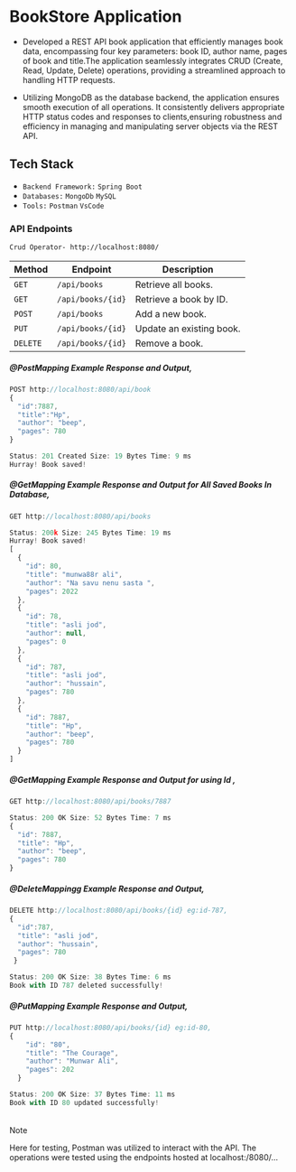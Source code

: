 
# BookStore Application

- Developed a REST API book application that efficiently manages book data, encompassing four key parameters: book ID, author name, pages of book and title.The application seamlessly integrates CRUD (Create, Read, Update, Delete) operations, providing a streamlined approach to handling HTTP requests.

- Utilizing MongoDB as the database backend, the application ensures smooth execution of all operations. It consistently delivers appropriate HTTP status codes and responses to clients,ensuring robustness and efficiency in managing and manipulating server objects via the REST API.

## Tech Stack

- `Backend Framework:` `Spring Boot`
- `Databases:` `MongoDb` `MySQL`
- `Tools:` `Postman` `VsCode`

### API Endpoints

```bash
Crud Operator- http://localhost:8080/
```

| Method   | Endpoint              | Description              |
|----------|-----------------------|--------------------------|
| `GET`    | `/api/books`          | Retrieve all books.      |
| `GET`    | `/api/books/{id}`     | Retrieve a book by ID.   |
| `POST`   | `/api/books`          | Add a new book.          |
| `PUT`    | `/api/books/{id}`     | Update an existing book. |
| `DELETE` | `/api/books/{id}`     | Remove a book.           |


##### @PostMapping Example Response and Output,
```javascript
POST http://localhost:8080/api/book
{
  "id":7887,
  "title":"Hp",
  "author": "beep",
  "pages": 780
} 
```
```javascript
Status: 201 Created Size: 19 Bytes Time: 9 ms
Hurray! Book saved!
```

##### @GetMapping  Example Response and Output for All Saved Books In Database,
``` javascript
GET http://localhost:8080/api/books
```
```javascript
Status: 200k Size: 245 Bytes Time: 19 ms
Hurray! Book saved!
[
  {
    "id": 80,
    "title": "munwa88r ali",
    "author": "Na savu nenu sasta ",
    "pages": 2022
  },
  {
    "id": 78,
    "title": "asli jod",
    "author": null,
    "pages": 0
  },
  {
    "id": 787,
    "title": "asli jod",
    "author": "hussain",
    "pages": 780
  },
  {
    "id": 7887,
    "title": "Hp",
    "author": "beep",
    "pages": 780
  }
]
```

##### @GetMapping  Example Response and Output for using Id ,
``` javascript
GET http://localhost:8080/api/books/7887
```
```javascript
Status: 200 OK Size: 52 Bytes Time: 7 ms
{
  "id": 7887,
  "title": "Hp",
  "author": "beep",
  "pages": 780
}
```

##### @DeleteMappingg Example Response and Output,

```javascript
DELETE http://localhost:8080/api/books/{id} eg:id-787,
{
  "id":787,
  "title": "asli jod",
  "author": "hussain",
  "pages": 780
 }
```
```javascript
Status: 200 OK Size: 38 Bytes Time: 6 ms
Book with ID 787 deleted successfully!
```

##### @PutMapping Example Response and Output,

```javascript
PUT http://localhost:8080/api/books/{id} eg:id-80,
{
    "id": "80",
    "title": "The Courage",
    "author": "Munwar Ali",
    "pages": 202
  }

```
```javascript
Status: 200 OK Size: 37 Bytes Time: 11 ms
Book with ID 80 updated successfully!
```

###### 
> [!NOTE]
> Here for testing, Postman was utilized to interact with the API. The operations were tested using the endpoints hosted at localhost:/8080/...


